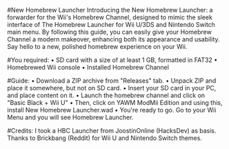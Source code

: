 #New Homebrew Launcher
Introducing the New Homebrew Launcher: a forwarder for the Wii's Homebrew Channel, designed to mimic the sleek interface of The Homebrew Launcher for Wii U/3DS and Nintendo Switch main menu. By following this guide, you can easily give your Homebrew Channel a modern makeover, enhancing both its appearance and usability. Say hello to a new, polished homebrew experience on your Wii.

#You required:
• SD card with a size of at least 1 GB, formatted in FAT32
• Homebrewed Wii console
• Installed Homebrew Channel

#Guide:
• Download a ZIP archive from "Releases" tab.
• Unpack ZIP and place it somewhere, but not on SD card.
• Insert your SD card in your PC, and place content on it.
• Launch the homebrew channel and click on "Basic Black + Wii U"
• Then, click on YAWM ModMii Edition and using this, install New Homebrew Launcher.wad
• You're ready to go. Go to your Wii Menu and you will see Homebrew Launcher.

#Credits:
I took a HBC Launcher from JoostinOnline (HacksDev) as basis.
Thanks to Brickbang (Reddit) for Wii U and Nintendo Switch themes.
